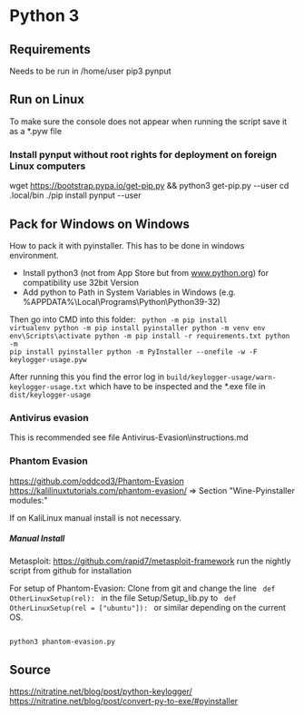 # Python 3
## Requirements
Needs to be run in /home/user
pip3 pynput

## Run on Linux
To make sure the console does not appear when running the script save it as a *.pyw file

### Install pynput without root rights for deployment on foreign Linux computers
wget https://bootstrap.pypa.io/get-pip.py && python3 get-pip.py --user
cd .local/bin
./pip install pynput --user

## Pack for Windows on Windows
How to pack it with pyinstaller. This has to be done in windows environment.
- Install python3 (not from App Store but from www.python.org) for compatibility use 32bit Version
- Add python to Path in System Variables in Windows (e.g. %APPDATA%\Local\Programs\Python\Python39-32\)


Then go into CMD into this folder:
<code>
python -m pip install virtualenv
python -m pip install pyinstaller 
python -m venv env
env\\Scripts\\activate
python -m pip install -r requirements.txt
python -m pip install pyinstaller
python -m PyInstaller --onefile -w -F keylogger-usage.pyw
</code>

After running this you find the error log in 
<code>build/keylogger-usage/warn-keylogger-usage.txt</code>
which have to be inspected and the *.exe file in 
<code>dist/keylogger-usage</code>

### Antivirus evasion

This is recommended see file Antivirus-Evasion\instructions.md

### Phantom Evasion
https://github.com/oddcod3/Phantom-Evasion
https://kalilinuxtutorials.com/phantom-evasion/   => Section "Wine-Pyinstaller modules:"

If on KaliLinux manual install is not necessary.

##### Manual Install
Metasploit: https://github.com/rapid7/metasploit-framework run the nightly script from github for installation

For setup of Phantom-Evasion:
Clone from git and change the line 
<code>
def OtherLinuxSetup(rel):
</code>
in the file Setup/Setup_lib.py to
<code>
def OtherLinuxSetup(rel = ["ubuntu"]):
</code>
or similar depending on the current OS.

<code>
python3 phantom-evasion.py
</code>

## Source
https://nitratine.net/blog/post/python-keylogger/
https://nitratine.net/blog/post/convert-py-to-exe/#pyinstaller